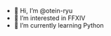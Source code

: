 - 👋 Hi, I’m @otein-ryu
- 👀 I’m interested in FFXIV
- 🌱 I’m currently learning Python
<!--- 💞️ I’m looking to collaborate on
- 📫 How to reach me ...  --->

<!---
otein-ryu/otein-ryu is a ✨ special ✨ repository because its `README.md` (this file) appears on your GitHub profile.
You can click the Preview link to take a look at your changes.
--->
